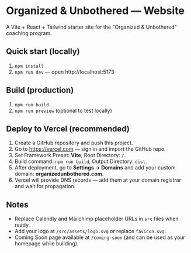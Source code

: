 # Organized & Unbothered — Website
A Vite + React + Tailwind starter site for the "Organized & Unbothered" coaching program.

## Quick start (locally)
1. `npm install`
2. `npm run dev` — open http://localhost:5173

## Build (production)
1. `npm run build`
2. `npm run preview` (optional to test locally)

## Deploy to Vercel (recommended)
1. Create a GitHub repository and push this project.
2. Go to https://vercel.com — sign in and import the GitHub repo.
3. Set Framework Preset: **Vite**; Root Directory: `/`.
4. Build command: `npm run build`, Output Directory: `dist`.
5. After deployment, go to **Settings → Domains** and add your custom domain: **organizedunbothered.com**.
6. Vercel will provide DNS records — add them at your domain registrar and wait for propagation.

## Notes
- Replace Calendly and Mailchimp placeholder URLs in `src` files when ready.
- Add your logo at `/src/assets/logo.svg` or replace `favicon.svg`.
- Coming Soon page available at `/coming-soon` (and can be used as your homepage while building).
